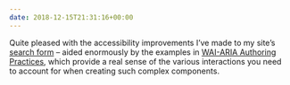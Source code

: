 ```yaml
---
date: 2018-12-15T21:31:16+00:00
---
```

Quite pleased with the accessibility improvements I’ve made to my site’s [search form](https://paulrobertlloyd.com/archive/) – aided enormously by the examples in [WAI-ARIA Authoring Practices](https://w3c.github.io/aria-practices/#combobox), which provide a real sense of the various interactions you need to account for when creating such complex components.
